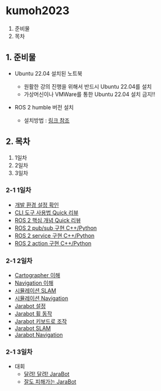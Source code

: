 # kumoh2023
1. 준비물
2. 목차
## 1. 준비물
* Ubuntu 22.04 설치된 노트북
  * 원활한 강의 진행을 위해서 반드시 Ubuntu 22.04를 설치
  * 가상머신이나 VMWare를 통한 Ubuntu 22.04 설치 금지!!

* ROS 2 humble 버전 설치
  * 설치방법 : [링크 참조](https://docs.ros.org/en/humble/Installation/Ubuntu-Install-Debians.html)

## 2. 목차
1. 1일차
2. 2일차
3. 3일차

### 2-1 1일차
* [개발 환경 설정 확인](./ROS2/환경설정.md)
* [CLI 도구 사용법 Quick 리뷰](./ROS2/turtlesim_ros2_rqt.md)
* [ROS 2 핵심 개념 Quick 리뷰](./ROS2/nodes.md)
* [ROS 2 pub/sub 구현 C++/Python](./ROS2/writingPublisherSubscriber.md)
* [ROS 2 service 구현 C++/Python](./ROS2/writingServiceClient.md)
* [ROS 2 action 구현 C++/Python](./ROS2/writingActionServerClient.md)

### 2-1 2일차
* [Cartographer 이해](./SLAM/cartographer.md)
* [Navigation 이해](./SLAM/nav2.md)
* [시뮬레이션 SLAM](./SLAM/simulation_slam.md)
* [시뮬레이션 Navigation](./SLAM/simulation_nav.md)
* [Jarabot 설정](./jarabot/setup.md)
* [Jarabot 휠 동작](./jarabot/wheelcontrol.md)
* [Jarabot 키보드로 조작](./jarabot/moving.md)
* [Jarabot SLAM](./SLAM/jarabot_slam.md)
* [Jarabot Navigation](./SLAM/jarabot_nav.md)

### 2-1 3일차
* 대회
    * [달려! 달려! JaraBot](./Competition/GoGoJarabot.md)
    * [잘도 피해가는 JaraBot](./Competition/AvoidanceJarabot.md)
